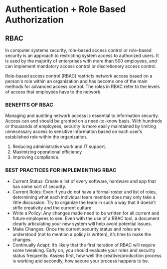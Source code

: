# Authentication + Role Based Authorization

## RBAC
In computer systems security, role-based access control or role-based security is an approach to restricting system access to authorized users. It is used by the majority of enterprises with more than 500 employees, and can implement mandatory access control or discretionary access control.

Role-based access control (RBAC) restricts network access based on a person's role within an organization and has become one of the main methods for advanced access control. The roles in RBAC refer to the levels of access that employees have to the network.

### BENEFITS OF RBAC
Managing and auditing network access is essential to information security. Access can and should be granted on a need-to-know basis. With hundreds or thousands of employees, security is more easily maintained by limiting unnecessary access to sensitive information based on each user’s established role within the organization.

1. Reducing administrative work and IT support. 
2. Maximizing operational efficiency
3. Improving compliance.

### BEST PRACTICES FOR IMPLEMENTING RBAC
* Current Status: Create a list of every software, hardware and app that has some sort of security.
* Current Roles: Even if you do not have a formal roster and list of roles, determining what each individual team member does may only take a little discussion. Try to organize the team in such a way that it doesn’t stifle creativity and the current culture
* Write a Policy: Any changes made need to be written for all current and future employees to see. Even with the use of a RBAC tool, a document clearly articulating your new system will help avoid potential issues.
* Make Changes: Once the current security status and roles are understood (not to mention a policy is written), it’s time to make the changes.
* Continually Adapt: It’s likely that the first iteration of RBAC will require some tweaking. Early on, you should evaluate your roles and security status frequently. Assess first, how well the creative/production process is working and secondly, how secure your process happens to be.